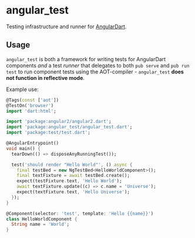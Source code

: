 # angular_test

Testing infrastructure and runner for [AngularDart][gh_angular_dart].

[gh_angular_dart]: https://github.com/dart-lang/angular2

## Usage

`angular_test` is both a framework for writing tests for AngularDart components _and_ a
test _runner_ that delegates to both `pub serve` and `pub run test` to run component tests
using the AOT-compiler - `angular_test` **does not function in reflective mode**.

Example use:

```dart
@Tags(const ['aot'])
@TestOn('browser')
import 'dart:html';

import 'package:angular2/angular2.dart';
import 'package:angular_test/angular_test.dart';
import 'package:test/test.dart';

@AngularEntrypoint()
void main() {
  tearDown(() => disposeAnyRunningTest());

  test('should render "Hello World"', () async {
    final testBed = new NgTestBed<HelloWorldComponent>();
    final textFixture = await testBed.create();
    expect(testFixture.text, 'Hello World');
    await textFixture.update((c) => c.name = 'Universe');
    expect(textFixture.text, 'Hello Universe');
  });
}

@Component(selector: 'test', template: 'Hello {{name}}')
class HelloWorldComponent {
  String name = 'World';
}
```
